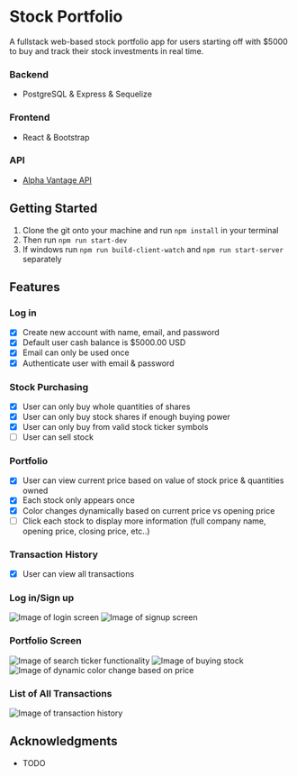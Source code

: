 # Stock Portfolio

A fullstack web-based stock portfolio app for users starting off with $5000 to buy and track their stock investments in real time.

### Backend
* PostgreSQL & Express & Sequelize
### Frontend
* React & Bootstrap
### API
* [Alpha Vantage API](https://www.alphavantage.co/)

## Getting Started
1.  Clone the git onto your machine and run ```npm install``` in your terminal
2.  Then run ```npm run start-dev```
3.  If windows run ```npm run build-client-watch``` and ```npm run start-server``` separately

## Features
### Log in
- [x] Create new account with name, email, and password
- [x] Default user cash balance is $5000.00 USD
- [x] Email can only be used once
- [x] Authenticate user with email & password
### Stock Purchasing
- [x] User can only buy whole quantities of shares
- [x] User can only buy stock shares if enough buying power
- [x] User can only buy from valid stock ticker symbols
- [ ] User can sell stock
### Portfolio
- [x] User can view current price based on value of stock price & quantities owned
- [x] Each stock only appears once
- [x] Color changes dynamically based on current price vs opening price
- [ ] Click each stock to display more information (full company name, opening price, closing price, etc..)
### Transaction History
- [x] User can view all transactions

### Log in/Sign up

![Image of login screen](https://i.imgur.com/1fCsQgP.png)
![Image of signup screen](https://i.imgur.com/Zpfpso8.png)
### Portfolio Screen

![Image of search ticker functionality](https://i.imgur.com/BYtLIRt.png)
![Image of buying stock](https://i.imgur.com/zuNIUTd.png)
![Image of dynamic color change based on price](https://i.imgur.com/eHQN2vi.png)
### List of All Transactions

![Image of transaction history](https://i.imgur.com/AY6oqOS.png)

## Acknowledgments
* TODO
